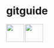 # gitguide

<img src="https://github.com/favicon.ico" data-canonical-src="https://github.com/favicon.ico" width="48">
<a href="url"><img src="https://github.com/favicon.ico" align="left" height="48" width="48" ></a>
